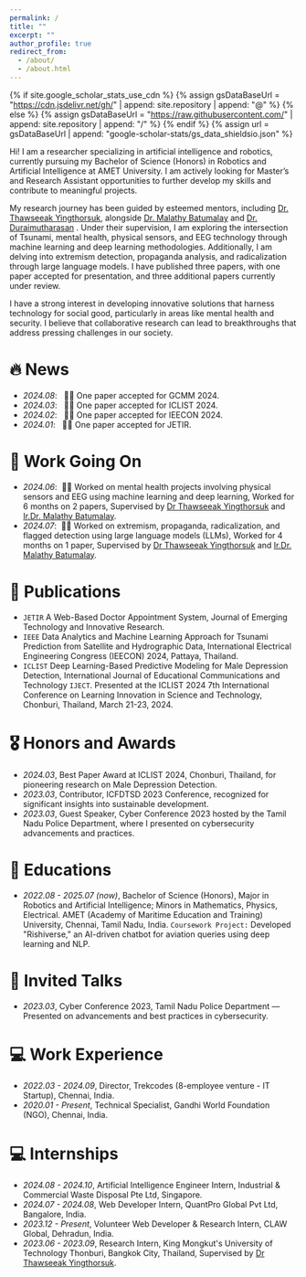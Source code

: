 ```yaml
---
permalink: /
title: ""
excerpt: ""
author_profile: true
redirect_from: 
  - /about/
  - /about.html
---
```


{% if site.google_scholar_stats_use_cdn %}
{% assign gsDataBaseUrl = "https://cdn.jsdelivr.net/gh/" | append: site.repository | append: "@" %}
{% else %}
{% assign gsDataBaseUrl = "https://raw.githubusercontent.com/" | append: site.repository | append: "/" %}
{% endif %}
{% assign url = gsDataBaseUrl | append: "google-scholar-stats/gs_data_shieldsio.json" %}

<span class='anchor' id='about-me'></span>

Hi! I am a researcher specializing in artificial intelligence and robotics, currently pursuing my Bachelor of Science (Honors) in Robotics and Artificial Intelligence at AMET University. I am actively looking for Master’s and Research Assistant opportunities to further develop my skills and contribute to meaningful projects.

My research journey has been guided by esteemed mentors, including <a href="https://kirim.kmutt.ac.th/converis/portal/detail/Person/54019785">Dr. Thawseeak Yingthorsuk</a>, alongside <a href="https://www.researchgate.net/profile/Ir-Dr-Malathy-Batumalay">Dr. Malathy Batumalay</a> and <a href="https://in.linkedin.com/in/duraimutharasan-bose-17728051">Dr. Duraimutharasan</a> . Under their supervision, I am exploring the intersection of Tsunami, mental health, physical sensors, and EEG technology through machine learning and deep learning methodologies. Additionally, I am delving into extremism detection, propaganda analysis, and radicalization through large language models. I have published three papers, with one paper accepted for presentation, and three additional papers currently under review.

I have a strong interest in developing innovative solutions that harness technology for social good, particularly in areas like mental health and security. I believe that collaborative research can lead to breakthroughs that address pressing challenges in our society.

# 🔥 News
- *2024.08*:  &nbsp;🎉🎉 One paper accepted for GCMM 2024.
- *2024.03*:  &nbsp;🎉🎉 One paper accepted for ICLIST 2024.
- *2024.02*:  &nbsp;🎉🎉 One paper accepted for IEECON 2024.
- *2024.01*:  &nbsp;🎉🎉 One paper accepted for JETIR.

# 🔧 Work Going On
- *2024.06*:  🔧🔧 Worked on mental health projects involving physical sensors and EEG using machine learning and deep learning, Worked for 6 months on 2 papers, Supervised by [Dr Thawseeak Yingthorsuk](https://kirim.kmutt.ac.th/converis/portal/detail/Person/54019785) and [Ir.Dr. Malathy Batumalay](https://www.researchgate.net/profile/Ir-Dr-Malathy-Batumalay).
- *2024.07*:  🔧🔧 Worked on extremism, propaganda, radicalization, and flagged detection using large language models (LLMs), Worked for 4 months on 1 paper, Supervised by [Dr Thawseeak Yingthorsuk](https://kirim.kmutt.ac.th/converis/portal/detail/Person/54019785) and [Ir.Dr. Malathy Batumalay](https://www.researchgate.net/profile/Ir-Dr-Malathy-Batumalay).

# 📝 Publications 
- `JETIR` A Web-Based Doctor Appointment System, Journal of Emerging Technology and Innovative Research.
- `IEEE` Data Analytics and Machine Learning Approach for Tsunami Prediction from Satellite and Hydrographic Data, International Electrical Engineering Congress (IEECON) 2024, Pattaya, Thailand.
- `ICLIST` Deep Learning-Based Predictive Modeling for Male Depression Detection, International Journal of Educational Communications and Technology `IJECT`. Presented at the ICLIST 2024 7th International Conference on Learning Innovation in Science and Technology, Chonburi, Thailand, March 21-23, 2024.

# 🎖 Honors and Awards
- *2024.03*, Best Paper Award at ICLIST 2024, Chonburi, Thailand, for pioneering research on Male Depression Detection.
- *2023.03*, Contributor, ICFDTSD 2023 Conference, recognized for significant insights into sustainable development.
- *2023.03*, Guest Speaker, Cyber Conference 2023 hosted by the Tamil Nadu Police Department, where I presented on cybersecurity advancements and practices.
  
# 📖 Educations
- *2022.08 - 2025.07 (now)*, Bachelor of Science (Honors), Major in Robotics and Artificial Intelligence; Minors in Mathematics, Physics, Electrical. AMET (Academy of Maritime Education and Training) University, Chennai, Tamil Nadu, India. `Coursework Project:` Developed "Rishiverse," an AI-driven chatbot for aviation queries using deep learning and NLP. 

# 💬 Invited Talks
- *2023.03*, Cyber Conference 2023, Tamil Nadu Police Department — Presented on advancements and best practices in cybersecurity.

# 💻 Work Experience
- *2022.03 - 2024.09*, Director, Trekcodes (8-employee venture - IT Startup), Chennai, India.
- *2020.01 - Present*, Technical Specialist, Gandhi World Foundation (NGO), Chennai, India.

# 💻 Internships
- *2024.08 - 2024.10*, Artificial Intelligence Engineer Intern, Industrial & Commercial Waste Disposal Pte Ltd, Singapore.
- *2024.07 - 2024.08*, Web Developer Intern, QuantPro Global Pvt Ltd, Bangalore, India.
- *2023.12 - Present*, Volunteer Web Developer & Research Intern, CLAW Global, Dehradun, India.
- *2023.06 - 2023.09*, Research Intern, King Mongkut's University of Technology Thonburi, Bangkok City, Thailand, Supervised by [Dr Thawseeak Yingthorsuk](https://kirim.kmutt.ac.th/converis/portal/detail/Person/54019785).

  
